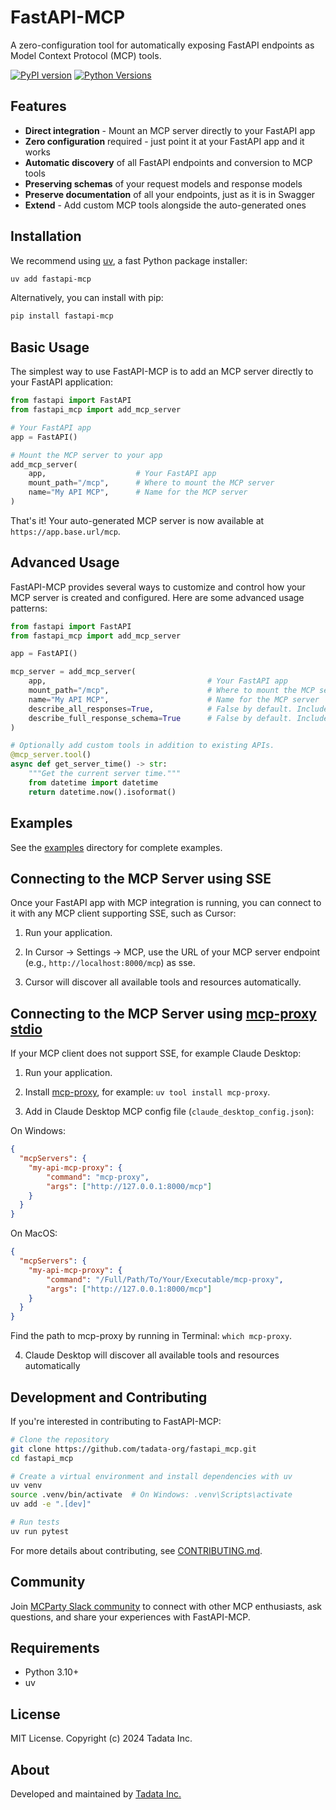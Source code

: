 # FastAPI-MCP

A zero-configuration tool for automatically exposing FastAPI endpoints as Model Context Protocol (MCP) tools.

[![PyPI version](https://badge.fury.io/py/fastapi-mcp.svg)](https://pypi.org/project/fastapi-mcp/)
[![Python Versions](https://img.shields.io/pypi/pyversions/fastapi-mcp.svg)](https://pypi.org/project/fastapi-mcp/)

## Features

- **Direct integration** - Mount an MCP server directly to your FastAPI app
- **Zero configuration** required - just point it at your FastAPI app and it works
- **Automatic discovery** of all FastAPI endpoints and conversion to MCP tools
- **Preserving schemas** of your request models and response models
- **Preserve documentation** of all your endpoints, just as it is in Swagger
- **Extend** - Add custom MCP tools alongside the auto-generated ones

## Installation

We recommend using [uv](https://docs.astral.sh/uv/), a fast Python package installer:

```bash
uv add fastapi-mcp
```

Alternatively, you can install with pip:

```bash
pip install fastapi-mcp
```

## Basic Usage

The simplest way to use FastAPI-MCP is to add an MCP server directly to your FastAPI application:

```python
from fastapi import FastAPI
from fastapi_mcp import add_mcp_server

# Your FastAPI app
app = FastAPI()

# Mount the MCP server to your app
add_mcp_server(
    app,                    # Your FastAPI app
    mount_path="/mcp",      # Where to mount the MCP server
    name="My API MCP",      # Name for the MCP server
)
```

That's it! Your auto-generated MCP server is now available at `https://app.base.url/mcp`.

## Advanced Usage

FastAPI-MCP provides several ways to customize and control how your MCP server is created and configured. Here are some advanced usage patterns:

```python
from fastapi import FastAPI
from fastapi_mcp import add_mcp_server

app = FastAPI()

mcp_server = add_mcp_server(
    app,                                    # Your FastAPI app
    mount_path="/mcp",                      # Where to mount the MCP server
    name="My API MCP",                      # Name for the MCP server
    describe_all_responses=True,            # False by default. Include all possible response schemas in tool descriptions, instead of just the successful response.
    describe_full_response_schema=True      # False by default. Include full JSON schema in tool descriptions, instead of just an LLM-friendly response example.
)

# Optionally add custom tools in addition to existing APIs.
@mcp_server.tool()
async def get_server_time() -> str:
    """Get the current server time."""
    from datetime import datetime
    return datetime.now().isoformat()
```

## Examples

See the [examples](examples) directory for complete examples.

## Connecting to the MCP Server using SSE

Once your FastAPI app with MCP integration is running, you can connect to it with any MCP client supporting SSE, such as Cursor:

1. Run your application.

2. In Cursor -> Settings -> MCP, use the URL of your MCP server endpoint (e.g., `http://localhost:8000/mcp`) as sse.

3. Cursor will discover all available tools and resources automatically.

## Connecting to the MCP Server using [mcp-proxy stdio](https://github.com/sparfenyuk/mcp-proxy?tab=readme-ov-file#1-stdio-to-sse) 

If your MCP client does not support SSE, for example Claude Desktop: 

1. Run your application.

2. Install [mcp-proxy](https://github.com/sparfenyuk/mcp-proxy?tab=readme-ov-file#installing-via-pypi), for example: `uv tool install mcp-proxy`.

3. Add in Claude Desktop MCP config file (`claude_desktop_config.json`):

On Windows:
```json
{
  "mcpServers": {
    "my-api-mcp-proxy": {
        "command": "mcp-proxy",
        "args": ["http://127.0.0.1:8000/mcp"]
    }
  }
}
```
On MacOS: 
```json
{
  "mcpServers": {
    "my-api-mcp-proxy": {
        "command": "/Full/Path/To/Your/Executable/mcp-proxy",
        "args": ["http://127.0.0.1:8000/mcp"]
    }
  }
}
```
Find the path to mcp-proxy by running in Terminal: `which mcp-proxy`.

4. Claude Desktop will discover all available tools and resources automatically

## Development and Contributing

If you're interested in contributing to FastAPI-MCP:

```bash
# Clone the repository
git clone https://github.com/tadata-org/fastapi_mcp.git
cd fastapi_mcp

# Create a virtual environment and install dependencies with uv
uv venv
source .venv/bin/activate  # On Windows: .venv\Scripts\activate
uv add -e ".[dev]"

# Run tests
uv run pytest
```

For more details about contributing, see [CONTRIBUTING.md](CONTRIBUTING.md).

## Community

Join [MCParty Slack community](https://join.slack.com/t/themcparty/shared_invite/zt-30yxr1zdi-2FG~XjBA0xIgYSYuKe7~Xg) to connect with other MCP enthusiasts, ask questions, and share your experiences with FastAPI-MCP.

## Requirements

- Python 3.10+
- uv

## License

MIT License. Copyright (c) 2024 Tadata Inc.

## About

Developed and maintained by [Tadata Inc.](https://github.com/tadata-org)
